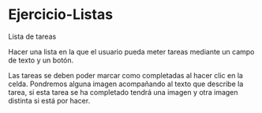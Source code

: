 # Ejercicio-Listas
Lista de tareas

Hacer una lista en la que el usuario pueda meter tareas mediante un campo de texto y un botón.

Las tareas se deben poder marcar como completadas al hacer clic en la celda. Pondremos alguna imagen acompañando al texto que describe la tarea, si esta tarea se ha completado tendrá una imagen y otra imagen distinta si está por hacer.
